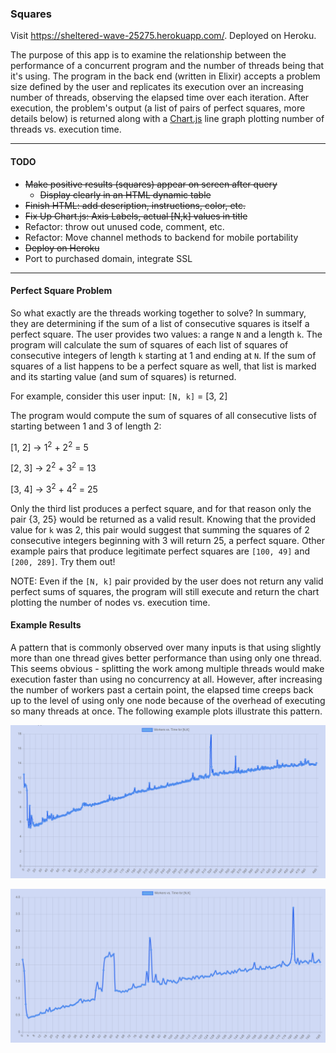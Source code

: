 ### Squares

Visit https://sheltered-wave-25275.herokuapp.com/. Deployed on Heroku.

The purpose of this app is to examine the relationship between the performance of a concurrent program and the number of threads being that it's using. The program in the back end (written in Elixir) accepts a problem size defined by the user and replicates its execution over an increasing number of threads, observing the elapsed time over each iteration. After execution, the problem's output (a list of pairs of perfect squares, more details below) is returned along with a [Chart.js](https://www.chartjs.org) line graph plotting number of threads vs. execution time. 

---
#### TODO

* ~~Make positive results (squares) appear on screen after query~~
  * ~~Display clearly in an HTML dynamic table~~
* ~~Finish HTML: add description, instructions, color, etc.~~
* ~~Fix Up Chart.js: Axis Labels, actual [N,k] values in title~~
* Refactor: throw out unused code, comment, etc.
* Refactor: Move channel methods to backend for mobile portability
* ~~Deploy on Heroku~~
* Port to purchased domain, integrate SSL

---


#### Perfect Square Problem 
So what exactly are the threads working together to solve? In summary, they are determining if the sum of a list of consecutive squares is itself a perfect square. The user provides two values: a range `N` and a length `k`. The program will calculate the sum of squares of each list of squares of consecutive integers of length `k` starting at 1 and ending at `N`. If the sum of squares of a list happens to be a perfect square as well, that list is marked and its starting value (and sum of squares) is returned.

For example, consider this user input: `[N, k]` = [3, 2]

The program would compute the sum of squares of all consecutive lists of starting between 1 and 3 of length 2:

[1, 2] -> 1<sup>2</sup> + 2<sup>2</sup> = 5

[2, 3] -> 2<sup>2</sup> + 3<sup>2</sup> = 13

[3, 4] -> 3<sup>2</sup> + 4<sup>2</sup> = 25

Only the third list produces a perfect square, and for that reason only the pair {3, 25} would be returned as a valid result. Knowing that the provided value for `k` was 2, this pair would suggest that summing the squares of 2 consecutive integers beginning with 3 will return 25, a perfect square. Other example pairs that produce legitimate perfect squares are `[100, 49]` and `[200, 289]`. Try them out!

NOTE: Even if the `[N, k]` pair provided by the user does not return any valid perfect sums of squares, the program will still execute and return the chart plotting the number of nodes vs. execution time.

#### Example Results
A pattern that is commonly observed over many inputs is that using slightly more than one thread gives better performance than using only one thread. This seems obvious - splitting the work among multiple threads would make execution faster than using no concurrency at all. However, after increasing the number of workers past a certain point, the elapsed time creeps back up to the level of using only one node because of the overhead of executing so many threads at once. The following example plots illustrate this pattern.

![Plot 1 Image](assets/static/images/plot1.png)

![Plot 2 Image](assets/static/images/plot2.png)
